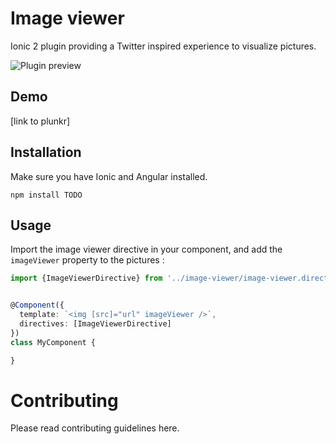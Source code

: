 # Image viewer

Ionic 2 plugin providing a Twitter inspired experience to visualize pictures.

![Plugin preview](https://raw.githubusercontent.com/riron/ionic-img-viewer/master/demo/img-viewer.gif)

## Demo

[link to plunkr]

## Installation

Make sure you have Ionic and Angular installed.

```
npm install TODO
```

## Usage

Import the image viewer directive in your component, and add the `imageViewer` property to the pictures :

```typescript
import {ImageViewerDirective} from '../image-viewer/image-viewer.directive';


@Component({
  template: `<img [src]="url" imageViewer />`,
  directives: [ImageViewerDirective]
})
class MyComponent {

}
```

# Contributing

Please read contributing guidelines here.